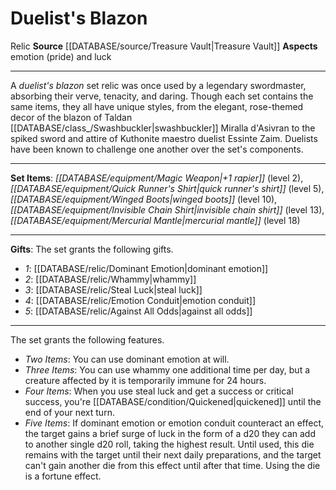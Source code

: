 ﻿---
id: '3'
name: Duelist's Blazon
rarity: Common
source: '[[DATABASE/source/Treasure Vault|Treasure Vault]]'
trait:
- '[[DATABASE/trait/Relic|Relic]]'
type: Set Relic

---
# Duelist's Blazon

<span class="item-trait">Relic</span>
**Source** [[DATABASE/source/Treasure Vault|Treasure Vault]] 
**Aspects** emotion (pride) and luck

---
A _duelist's blazon_ set relic was once used by a legendary swordmaster, absorbing their verve, tenacity, and daring. Though each set contains the same items, they all have unique styles, from the elegant, rose-themed decor of the blazon of Taldan [[DATABASE/class_/Swashbuckler|swashbuckler]] Miralla d'Asivran to the spiked sword and attire of Kuthonite maestro duelist Essinte Zaim. Duelists have been known to challenge one another over the set's components.

---
**Set Items**: _[[DATABASE/equipment/Magic Weapon|+1 rapier]]_ (level 2), _[[DATABASE/equipment/Quick Runner's Shirt|quick runner's shirt]]_ (level 5), _[[DATABASE/equipment/Winged Boots|winged boots]]_ (level 10), _[[DATABASE/equipment/Invisible Chain Shirt|invisible chain shirt]]_ (level 13), _[[DATABASE/equipment/Mercurial Mantle|mercurial mantle]]_ (level 18)

---
**Gifts**: The set grants the following gifts.

* _1_: [[DATABASE/relic/Dominant Emotion|dominant emotion]]
* _2_: [[DATABASE/relic/Whammy|whammy]]
* _3_: [[DATABASE/relic/Steal Luck|steal luck]]
* _4_: [[DATABASE/relic/Emotion Conduit|emotion conduit]]
* _5_: [[DATABASE/relic/Against All Odds|against all odds]]

---
The set grants the following features.

* _Two Items_: You can use dominant emotion at will.
* _Three Items_: You can use whammy one additional time per day, but a creature affected by it is temporarily immune for 24 hours.
* _Four Items_: When you use steal luck and get a success or critical success, you're [[DATABASE/condition/Quickened|quickened]] until the end of your next turn.
* _Five Items_: If dominant emotion or emotion conduit counteract an effect, the target gains a brief surge of luck in the form of a d20 they can add to another single d20 roll, taking the highest result. Until used, this die remains with the target until their next daily preparations, and the target can't gain another die from this effect until after that time. Using the die is a fortune effect.